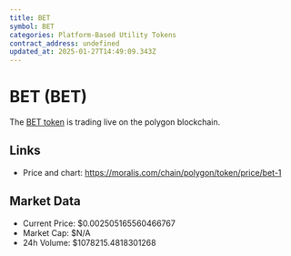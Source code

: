 ```yaml
---
title: BET
symbol: BET
categories: Platform-Based Utility Tokens
contract_address: undefined
updated_at: 2025-01-27T14:49:09.343Z
---
```


# BET (BET)
The [BET token](https://moralis.com/chain/polygon/token/price/bet-1) is trading live on the polygon blockchain.

## Links
- Price and chart: https://moralis.com/chain/polygon/token/price/bet-1

## Market Data
- Current Price: $0.002505165560466767
- Market Cap: $N/A
- 24h Volume: $1078215.4818301268

